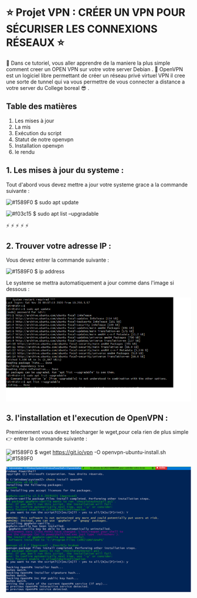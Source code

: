 # :star: Projet VPN  : CRÉER UN VPN POUR SÉCURISER LES CONNEXIONS RÉSEAUX  :star:
:rose: Dans ce tutoriel, vous aller apprendre de la maniere la plus simple comment creer un OPEN VPN sur votre votre server Debian . :rose:
OpenVPN est un logiciel libre permettant de créer un réseau privé virtuel VPN   il cree une sorte de tunnel qui va vous permettre de vous connecter a distance a votre server du College boreal :sunglasses:  . 


## Table des matières
  1. Les mises à jour
  2. La mis
  3. Exécution du script
  4. Statut de notre openvpn
  6. Installation openvpn
  7. le rendu
  
  
## 1. Les mises à jour du systeme :
Tout d'abord vous devez mettre a jour votre systeme grace a la commande suivante :

 ![#1589F0](https://via.placeholder.com/15/1589F0/000000?text=+)  $ sudo apt update 



![#f03c15](https://via.placeholder.com/15/f03c15/000000?text=+)  $ sudo apt list –upgradable

:zap:                   :zap:                 :zap:                     :zap:                     :zap:

## 2. Trouver votre adresse IP :

Vous devez entrer la commande suivante :

![#1589F0](https://via.placeholder.com/15/1589F0/000000?text=+)  $ ip address

Le systeme se mettra automatiquement a jour  comme dans l'image si dessous :


<img src="1.png" width="900" heigth="440"></img>


## 3.  l'installation et l'execution de OpenVPN :
Premierement vous devez telecharger le wget,pour cela rien de plus simple :point_right: entrer la commande suivante :

 ![#1589F0](https://via.placeholder.com/15/1589F0/000000?text=+) $ wget https://git.io/vpn -O openvpn-ubuntu-install.sh  ![#1589F0](https://via.placeholder.com/15/1589F0/000000?text=+)

<img src="1POWERSHELL.png" width="900" heigth="440"></img>

